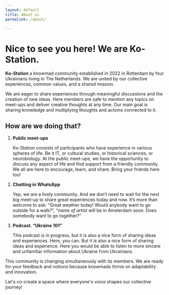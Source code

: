 ```yaml
---
layout: default
title: About us
permalink: /about/

---
```


# Nice to see you here! We are Ko-Station.

**Ko-Station** a knowmad community established in 2022 in Rotterdam by four Ukrainians living in The Netherlands. We are united by our collective experiences, common values, and a shared mission.

We are eager to share experiences through meaningful discussions and the creation of new ideas. Here members are safe to mention any topics on meet-ups and deliver creative thoughts at any time. Our main goal is sharing knowledge and multiplying thoughts and actions connected to it.

## How are we doing that? 

1. **Public meet-ups**

    Ko-Station consists of participants who have experience in various spheres of life. Be it IT, or cultural studies, or historical sciences, or neurobiology. At the public meet-ups, we have the opportunity to discuss any aspect of life and find support from a friendly community. We all are here to encourage, learn, and share. Bring your friends here too!

2. **Chatting in WhatsApp**

    Yep, we are a lively community. And we don’t need to wait for the next big meet-up to share great experiences today and now. It’s more than welcome to ask: “Great weather today! Would anybody want to go outside for a walk?”, “*name of artist* will be in Amsterdam soon. Does somebody want to go together?” 

3. **Podcast. “Ukraine 101”**

    This podcast is in progress, but it is also a nice form of sharing ideas and experiences. Here, you can. But it is also a nice form of sharing ideas and experience. Here you would be able to listen to more sincere and unfamiliar information about Ukraine from Ukrainians. 

This community is changing simultaneously with its members. We are ready for your feedback and notions because knowmads thrive on adaptability and innovation. 

Let's co-create a space where everyone's voice shapes our collective journey!
